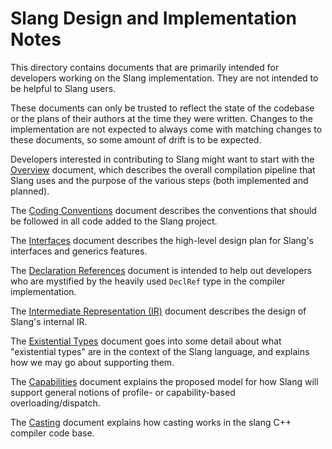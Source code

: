 Slang Design and Implementation Notes
=====================================

This directory contains documents that are primarily intended for developers working on the Slang implementation.
They are not intended to be helpful to Slang users.

These documents can only be trusted to reflect the state of the codebase or the plans of their authors at the time they were written. Changes to the implementation are not expected to always come with matching changes to these documents, so some amount of drift is to be expected.

Developers interested in contributing to Slang might want to start with the [Overview](overview.md) document, which describes the overall compilation pipeline that Slang uses and the purpose of the various steps (both implemented and planned).

The [Coding Conventions](coding-conventions.md) document describes the conventions that should be followed in all code added to the Slang project.

The [Interfaces](interfaces.md) document describes the high-level design plan for Slang's interfaces and generics features.

The [Declaration References](decl-refs.md) document is intended to help out developers who are mystified by the heavily used `DeclRef` type in the compiler implementation.

The [Intermediate Representation (IR)](ir.md) document describes the design of Slang's internal IR.

The [Existential Types](existential-types.md) document goes into some detail about what "existential types" are in the context of the Slang language, and explains how we may go about supporting them.

The [Capabilities](capabilities.md) document explains the proposed model for how Slang will support general notions of profile- or capability-based overloading/dispatch.

The [Casting](casting.md) document explains how casting works in the slang C++ compiler code base.
